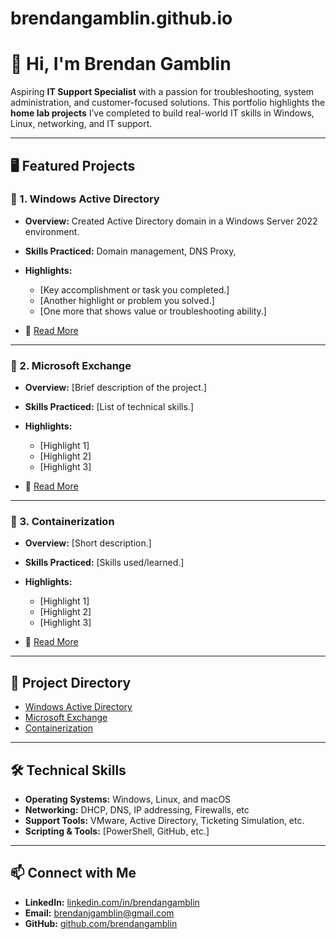 # brendangamblin.github.io
# 👋 Hi, I'm **Brendan Gamblin**

Aspiring **IT Support Specialist** with a passion for troubleshooting, system administration, and customer-focused solutions.
This portfolio highlights the **home lab projects** I’ve completed to build real-world IT skills in Windows, Linux, networking, and IT support.

---

## 🖥️ Featured Projects

### 🔹 1. Windows Active Directory

* **Overview:** Created Active Directory domain in a Windows Server 2022 environment.
* **Skills Practiced:** Domain management, DNS Proxy,
* **Highlights:**

  * \[Key accomplishment or task you completed.]
  * \[Another highlight or problem you solved.]
  * \[One more that shows value or troubleshooting ability.]
* 📄 [Read More](Windows-Active-Directory]/README.md)

---

### 🔹 2. Microsoft Exchange

* **Overview:** \[Brief description of the project.]
* **Skills Practiced:** \[List of technical skills.]
* **Highlights:**

  * \[Highlight 1]
  * \[Highlight 2]
  * \[Highlight 3]
* 📄 [Read More](./[Microsoft-Exchange]/README.md)

---

### 🔹 3. Containerization

* **Overview:** \[Short description.]
* **Skills Practiced:** \[Skills used/learned.]
* **Highlights:**

  * \[Highlight 1]
  * \[Highlight 2]
  * \[Highlight 3]
* 📄 [Read More](./[Containerization]/README.md)

---

## 📂 Project Directory

* [Windows Active Directory](./[Windows-Active-Directory]/README.md)
* [Microsoft Exchange](./[Microsoft-Exchange]/README.md)
* [Containerization](Containerization]/README.md)

---

## 🛠️ Technical Skills

* **Operating Systems:** Windows, Linux, and macOS
* **Networking:** DHCP, DNS, IP addressing, Firewalls, etc
* **Support Tools:** VMware, Active Directory, Ticketing Simulation, etc.
* **Scripting & Tools:** \[PowerShell, GitHub, etc.]

---

## 📫 Connect with Me

* **LinkedIn:** [linkedin.com/in/brendangamblin](https://www.linkedin.com/in/brendangamblin/)
* **Email:** brendanjgamblin@gmail.com
* **GitHub:** [github.com/brendangamblin](https://github.com/brendangamblin)
